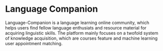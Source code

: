 # Language Companion
 Language-Companion is a language learning online community, which helps users find fellow language enthusiats and resource material for acquiring linguistic skills. The platform mainly focuses on a twofold system of knowledge acquisition, which are courses feature and machine learning user appointment matching.
